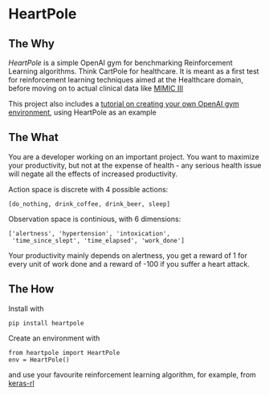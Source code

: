 # HeartPole

## The Why

*HeartPole* is a simple OpenAI gym for benchmarking Reinforcement Learning algorithms. Think CartPole for healthcare. It is meant as a first test for reinforcement learning techniques aimed at the Healthcare domain, before moving on to actual clinical data like [MIMIC III](https://mimic.physionet.org) 

This project also includes a [tutorial on creating your own OpenAI gym environment](HeartPole.ipynb), using HeartPole as an example

## The What

You are a developer working on an important project.
You want to maximize your productivity, but not at the expense of health - any serious health issue will negate all the effects of increased productivity.

Action space is discrete with 4 possible actions:

```
[do_nothing, drink_coffee, drink_beer, sleep]
```

Observation space is continious, with 6 dimensions:

```
['alertness', 'hypertension', 'intoxication',
 'time_since_slept', 'time_elapsed', 'work_done']
```

Your productivity mainly depends on alertness, you get a reward of 1 for every unit of work done and a reward of -100 if you suffer a heart attack.

## The How

Install with

```
pip install heartpole
```

Create an environment with

```
from heartpole import HeartPole
env = HeartPole()
```

and use your favourite reinforcement learning algorithm, for example, from [keras-rl](https://github.com/keras-rl/keras-rl)